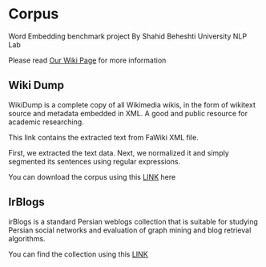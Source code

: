 # Corpus
Word Embedding benchmark project By Shahid Beheshti University NLP Lab

Please read [Our Wiki Page](https://github.com/sehsanm/embedding-benchmark/wiki) for more information

## Wiki Dump
WikiDump is a complete copy of all Wikimedia wikis, in the form of wikitext source and metadata embedded in XML. A good and public resource for academic researching.
    
This link contains the extracted text from FaWiki XML file.
    
First, we extracted the text data. Next, we normalized it and simply segmented its sentences using regular expressions.
    
You can download the corpus using this [LINK](https://sbuacir-my.sharepoint.com/personal/se_mahmoudi_sbu_ac_ir/_layouts/15/download.aspx?SourceUrl=%2Fpersonal%2Fse_mahmoudi_sbu_ac_ir%2FDocuments%2Fsbunlp%2FwikiDump_dotSplitData_Nikvand.zip) here

## IrBlogs
irBlogs is a standard Persian weblogs collection that is suitable for studying Persian social networks and evaluation of graph mining and blog retrieval algorithms.

You can find the collection using this [LINK](http://dbrg.ut.ac.ir/irblogs/)
